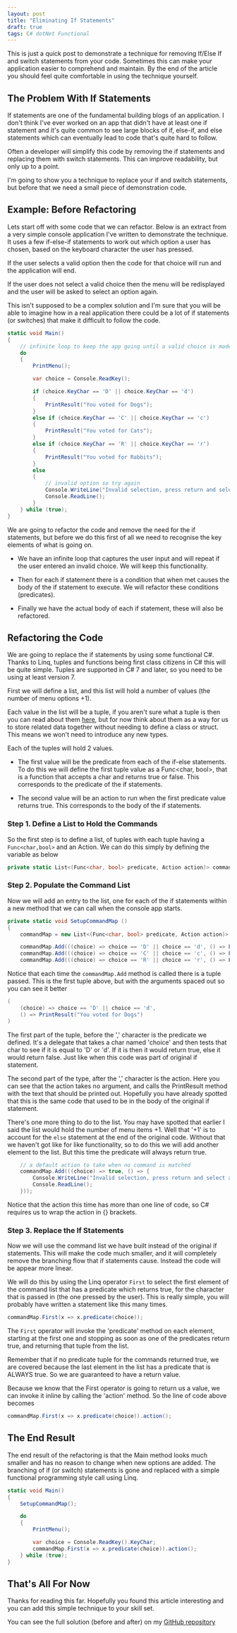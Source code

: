 ```yaml
---
layout: post
title: "Eliminating If Statements"
draft: true
tags: C# dotNet Functional
---
```

This is just a quick post to demonstrate a technique for removing If/Else If and switch statements from your code. Sometimes this can make your application easier to comprehend and maintain. 
By the end of the article you should feel quite comfortable in using the technique yourself.

## The Problem With If Statements
If statements are one of the fundamental building blogs of an application. I don't think I've ever worked on an app that didn't have at least one if statement and it's quite common to see large blocks of if, else-if, and else statements which can eventually lead to code that's quite hard to follow.

Often a developer will simplify this code by removing the if statements and replacing them with switch statements. This can improve readability, but only up to a point.

I'm going to show you a technique to replace your if and switch statements, but before that we need a small piece of demonstration code.

## Example: Before Refactoring
Lets start off with some code that we can refactor.
Below is an extract from a very simple console application I've written to demonstrate the technique. It uses a few if-else-if statements to work out which option a user has chosen, based on the keyboard character the user has pressed. 

If the user selects a valid option then the code for that choice will run and the application will end. 

If the user does not select a valid choice then the menu will be redisplayed and the user will be asked to select an option again.

This isn't supposed to be a complex solution and I'm sure that you will be able to imagine how in a real application there could be a lot of if statements (or switches) that make it difficult to follow the code.

```c#
static void Main()
{
    // infinite loop to keep the app going until a valid choice is made
    do
    {
        PrintMenu();

        var choice = Console.ReadKey();

        if (choice.KeyChar == 'D' || choice.KeyChar == 'd')
        {
            PrintResult("You voted for Dogs");
        }
        else if (choice.KeyChar == 'C' || choice.KeyChar == 'c')
        {
            PrintResult("You voted for Cats");
        }
        else if (choice.KeyChar == 'R' || choice.KeyChar == 'r')
        {
            PrintResult("You voted for Rabbits");
        }
        else
        {
            // invalid option so try again
            Console.WriteLine("Invalid selection, press return and select an option from the menu");
            Console.ReadLine();
        }
    } while (true);
}
```
We are going to refactor the code and remove the need for the if statements, but before we do this first of all we need to recognise the key elements of what is going on.

* We have an infinite loop that captures the user input and will repeat if the user entered an invalid choice. We will keep this functionality.

* Then for each if statement there is a condition that when met causes the body of the if statement to execute. 
We will refactor these conditions (predicates).

* Finally we have the actual body of each if statement, these will also be refactored.

## Refactoring the Code

We are going to replace the if statements by using some functional C#. Thanks to Linq, tuples and functions being first class citizens in C# this will be quite simple.
Tuples are supported in C# 7 and later, so you need to be using at least version 7.

First we will define a list, and this list will hold a number of values (the number of menu options +1).

Each value in the list will be a tuple, if you aren't sure what a tuple is then you can read about them [here](https://docs.microsoft.com/en-us/dotnet/csharp/language-reference/builtin-types/value-tuples), but for now think about them as a way for us to store related data together without needing to define a class or struct. This means we won't need to introduce any new types.

Each of the tuples will hold 2 values. 
* The first value will be the predicate from each of the if-else statements.
To do this we will define the first tuple value as a Func<char, bool>, that is a function that accepts a char and returns true or false.
This corresponds to the predicate of the if statements.

* The second value will be an action to run when the first predicate value returns true. This corresponds to the body of the if statements.

### Step 1. Define a List to Hold the Commands
So the first step is to define a list, of tuples with each tuple having a `Func<char,bool>` and an Action. 
We can do this simply by defining the variable as below

```c#
private static List<(Func<char, bool> predicate, Action action)> commandMap;
```
### Step 2. Populate the Command List
Now we will add an entry to the list, one for each of the if statements within a new method that we can call when the console app starts.

```c#
private static void SetupCommandMap ()
{
    commandMap = new List<(Func<char, bool> predicate, Action action)>();

    commandMap.Add(((choice) => choice == 'D' || choice == 'd', () => PrintResult("You voted for Dogs")));
    commandMap.Add(((choice) => choice == 'C' || choice == 'c', () => PrintResult("You voted for Cats")));
    commandMap.Add(((choice) => choice == 'R' || choice == 'r', () => PrintResult("You voted for Rabbits")))

```
Notice that each time the `commandMap.Add` method is called there is a tuple passed. This is the first tuple above, but with the arguments spaced out so you can see it better
```c#
(  
    (choice) => choice == 'D' || choice == 'd', 
    () => PrintResult("You voted for Dogs")   
)
```
The first part of the tuple, before the ',' character is the predicate we defined. It's a delegate that takes a char named 'choice' and then tests that char to see if it is equal to 'D' or 'd'. If it is then it would return true, else it would return false. Just like when this code was part of original if statement.

The second part of the type, after the ',' character is the action. Here you can see that the action takes no argument, and calls the PrintResult method with the text that should be printed out. Hopefully you have already spotted that this is the same code that used to be in the body of the original if statement.

There's one more thing to do to the list. You may have spotted that earlier I said the list would hold the number of menu items +1.
Well that '+1' is to account for the `else` statement at the end of the original code. Without that we haven't got like for like functionality, so to do this we will add another element to the list. But this time the predicate will always return true.
```c#
    // a default action to take when no command is matched
    commandMap.Add(((choice) => true, () => {
        Console.WriteLine("Invalid selection, press return and select an option from the menu");
        Console.ReadLine();
    }));
```
Notice that the action this time has more than one line of code, so C# requires us to wrap the action in {} brackets.

### Step 3. Replace the If Statements

Now we will use the command list we have built instead of the original if statements.
This will make the code much smaller, and it will completely remove the branching flow that if statements cause. Instead the code will be appear more linear.

We will do this by using the Linq operator `First` to select the first element of the command list that has a predicate which returns true, for the character that is passed in (the one pressed by the user).
This is really simple, you will probably have written a statement like this many times.

```c#
commandMap.First(x => x.predicate(choice));
```

The `First` operator will invoke the 'predicate' method on each element, starting at the first one and stopping as soon as one of the predicates return true, and returning that tuple from the list.

Remember that if no predicate tuple for the commands returned true, we are covered because the last element in the list has a predicate that is ALWAYS true. So we are guaranteed to have a return value.

Because we know that the First operator is going to return us a value, we can invoke it inline by calling the 'action' method. So the line of code above becomes

```c#
commandMap.First(x => x.predicate(choice)).action();
```

## The End Result
The end result of the refactoring is that the Main method looks much smaller and has no reason to change when new options are added. The branching of if (or switch) statements is gone and replaced with a simple functional programming style call using Linq.

```c#
static void Main()
{
    SetupCommandMap();

    do
    {
        PrintMenu();

        var choice = Console.ReadKey().KeyChar;
        commandMap.First(x => x.predicate(choice)).action();
    } while (true);
}
```

## That's All For Now
Thanks for reading this far. Hopefully you found this article interesting and you can add this simple technique to your skill set.

You can see the full solution (before and after) on my [GitHub repository](https://github.com/the-dext/blog-eliminating-if-statements)
